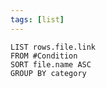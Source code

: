 ```yaml
---
tags: [list]
---
```

```dataview
LIST rows.file.link
FROM #Condition
SORT file.name ASC
GROUP BY category
```